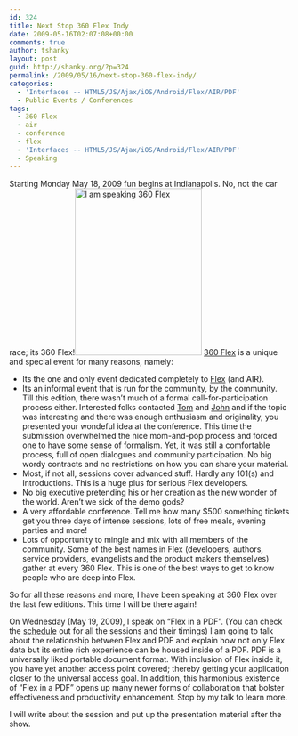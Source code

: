 ```yaml
---
id: 324
title: Next Stop 360 Flex Indy
date: 2009-05-16T02:07:08+00:00
comments: true
author: tshanky
layout: post
guid: http://shanky.org/?p=324
permalink: /2009/05/16/next-stop-360-flex-indy/
categories:
  - 'Interfaces -- HTML5/JS/Ajax/iOS/Android/Flex/AIR/PDF'
  - Public Events / Conferences
tags:
  - 360 Flex
  - air
  - conference
  - flex
  - 'Interfaces -- HTML5/JS/Ajax/iOS/Android/Flex/AIR/PDF'
  - Speaking
---
```

Starting Monday May 18, 2009 fun begins at Indianapolis. No, not the car race; its 360 Flex!<a rel="attachment wp-att-325" href="http://shanky.org/2009/05/16/next-stop-360-flex-indy/360flex/"><img class="alignnone size-medium wp-image-325" title="I am speaking 360 Flex" src="http://shanky.org/wp-content/uploads/2009/05/360flex-228x300.png" alt="I am speaking 360 Flex" width="228" height="300" /></a> <a title="360 Flex" href="http://www.360flex.com/" target="_blank">360 Flex</a> is a unique and special event for many reasons, namely:

  * Its the one and only event dedicated completely to <a title="Flex" href="http://www.adobe.com/products/flex/" target="_blank">Flex</a> (and AIR).
  * Its an informal event that is run for the community, by the community. Till this edition, there wasn&#8217;t much of a formal call-for-participation process either. Interested folks contacted <a title="Tom Ortega" href="http://lordbron.wordpress.com/" target="_blank">Tom</a> and <a title="John Wilker" href="http://johnwilker.com/" target="_blank">John</a> and if the topic was interesting and there was enough enthusiasm and originality, you presented your wondeful idea at the conference. This time the submission overwhelmed the nice mom-and-pop process and forced one to have some sense of formalism. Yet, it was still a comfortable process, full of open dialogues and community participation. No big wordy contracts and no restrictions on how you can share your material.
  * Most, if not all, sessions cover advanced stuff. Hardly any 101(s) and Introductions. This is a huge plus for serious Flex developers.
  * No big executive pretending his or her creation as the new wonder of the world. Aren&#8217;t we sick of the demo gods?
  * A very affordable conference. Tell me how many $500 something tickets get you three days of intense sessions, lots of free meals, evening parties and more!
  * Lots of opportunity to mingle and mix with all members of the community. Some of the best names in Flex (developers, authors, service providers, evangelists and the product makers themselves) gather at every 360 Flex. This is one of the best ways to get to know people who are deep into Flex.

So for all these reasons and more, I have been speaking at 360 Flex over the last few editions. This time I will be there again!

On Wednesday (May 19, 2009), I speak on &#8220;Flex in a PDF&#8221;. (You can check the <a title="360 Flex Schedule" href="http://www.360flex.com/schedule" target="_blank">schedule</a> out for all the sessions and their timings) I am going to talk about the relationship between Flex and PDF and explain how not only Flex data but its entire rich experience can be housed inside of a PDF. PDF is a universally liked portable document format. With inclusion of Flex inside it, you have yet another access point covered; thereby getting your application closer to the universal access goal. In addition, this harmonious existence of &#8220;Flex in a PDF&#8221; opens up many newer forms of collaboration that bolster effectiveness and productivity enhancement. Stop by my talk to learn more.

I will write about the session and put up the presentation material after the show.
